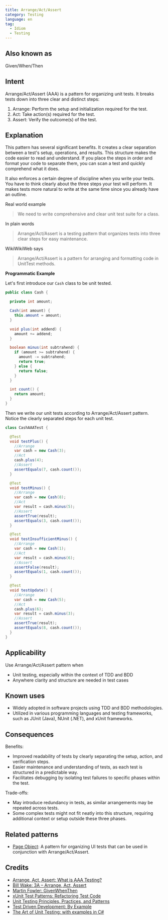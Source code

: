 ```yaml
---
title: Arrange/Act/Assert
category: Testing
language: en
tag:
  - Idiom
  - Testing
---
```


## Also known as

Given/When/Then

## Intent

Arrange/Act/Assert (AAA) is a pattern for organizing unit tests.
It breaks tests down into three clear and distinct steps:

1. Arrange: Perform the setup and initialization required for the test.
2. Act: Take action(s) required for the test.
3. Assert: Verify the outcome(s) of the test.

## Explanation

This pattern has several significant benefits. It creates a clear separation between a test's
setup, operations, and results. This structure makes the code easier to read and understand. If
you place the steps in order and format your code to separate them, you can scan a test and
quickly comprehend what it does.

It also enforces a certain degree of discipline when you write your tests. You have to think
clearly about the three steps your test will perform. It makes tests more natural to write at
the same time since you already have an outline.

Real world example

> We need to write comprehensive and clear unit test suite for a class.

In plain words

> Arrange/Act/Assert is a testing pattern that organizes tests into three clear steps for easy
> maintenance.

WikiWikiWeb says

> Arrange/Act/Assert is a pattern for arranging and formatting code in UnitTest methods. 

**Programmatic Example**

Let's first introduce our `Cash` class to be unit tested.

```java
public class Cash {

  private int amount;

  Cash(int amount) {
    this.amount = amount;
  }

  void plus(int addend) {
    amount += addend;
  }

  boolean minus(int subtrahend) {
    if (amount >= subtrahend) {
      amount -= subtrahend;
      return true;
    } else {
      return false;
    }
  }

  int count() {
    return amount;
  }
}
```

Then we write our unit tests according to Arrange/Act/Assert pattern. Notice the clearly
separated steps for each unit test.

```java
class CashAAATest {

  @Test
  void testPlus() {
    //Arrange
    var cash = new Cash(3);
    //Act
    cash.plus(4);
    //Assert
    assertEquals(7, cash.count());
  }

  @Test
  void testMinus() {
    //Arrange
    var cash = new Cash(8);
    //Act
    var result = cash.minus(5);
    //Assert
    assertTrue(result);
    assertEquals(3, cash.count());
  }

  @Test
  void testInsufficientMinus() {
    //Arrange
    var cash = new Cash(1);
    //Act
    var result = cash.minus(6);
    //Assert
    assertFalse(result);
    assertEquals(1, cash.count());
  }

  @Test
  void testUpdate() {
    //Arrange
    var cash = new Cash(5);
    //Act
    cash.plus(6);
    var result = cash.minus(3);
    //Assert
    assertTrue(result);
    assertEquals(8, cash.count());
  }
}
```

## Applicability

Use Arrange/Act/Assert pattern when

* Unit testing, especially within the context of TDD and BDD 
* Anywhere clarity and structure are needed in test cases

## Known uses

* Widely adopted in software projects using TDD and BDD methodologies.
* Utilized in various programming languages and testing frameworks, such as JUnit (Java), NUnit (.NET), and xUnit frameworks.

## Consequences

Benefits:

* Improved readability of tests by clearly separating the setup, action, and verification steps.
* Easier maintenance and understanding of tests, as each test is structured in a predictable way.
* Facilitates debugging by isolating test failures to specific phases within the test.

Trade-offs:

* May introduce redundancy in tests, as similar arrangements may be repeated across tests.
* Some complex tests might not fit neatly into this structure, requiring additional context or setup outside these three phases.

## Related patterns

* [Page Object](https://java-design-patterns.com/patterns/page-object/): A pattern for organizing UI tests that can be used in conjunction with Arrange/Act/Assert.

## Credits

* [Arrange, Act, Assert: What is AAA Testing?](https://blog.ncrunch.net/post/arrange-act-assert-aaa-testing.aspx)
* [Bill Wake: 3A – Arrange, Act, Assert](https://xp123.com/articles/3a-arrange-act-assert/)
* [Martin Fowler: GivenWhenThen](https://martinfowler.com/bliki/GivenWhenThen.html)
* [xUnit Test Patterns: Refactoring Test Code](https://www.amazon.com/gp/product/0131495054/ref=as_li_qf_asin_il_tl?ie=UTF8&tag=javadesignpat-20&creative=9325&linkCode=as2&creativeASIN=0131495054&linkId=99701e8f4af2f7e8dd50d720c9b63dbf)
* [Unit Testing Principles, Practices, and Patterns](https://www.amazon.com/gp/product/1617296279/ref=as_li_qf_asin_il_tl?ie=UTF8&tag=javadesignpat-20&creative=9325&linkCode=as2&creativeASIN=1617296279&linkId=74c75cf22a63c3e4758ae08aa0a0cc35)
* [Test Driven Development: By Example](https://www.amazon.com/gp/product/0321146530/ref=as_li_qf_asin_il_tl?ie=UTF8&tag=javadesignpat-20&creative=9325&linkCode=as2&creativeASIN=0321146530&linkId=5c63a93d8c1175b84ca5087472ef0e05)
* [The Art of Unit Testing: with examples in C#](https://amzn.to/49IbdwO)
